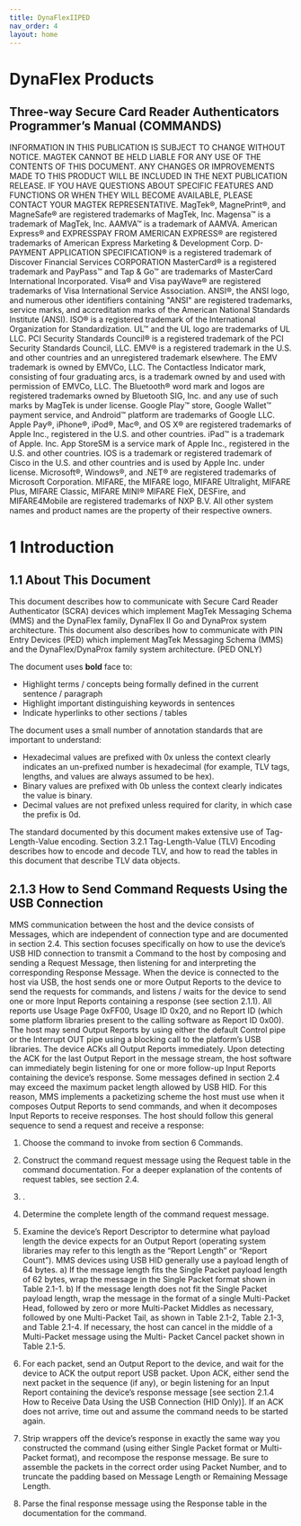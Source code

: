 ```yaml
---
title: DynaFlexIIPED
nav_order: 4
layout: home
---
```


# DynaFlex Products
## Three-way Secure Card Reader Authenticators  Programmer’s Manual (COMMANDS)

INFORMATION IN THIS PUBLICATION IS SUBJECT TO CHANGE WITHOUT NOTICE.
MAGTEK CANNOT BE HELD LIABLE FOR ANY USE OF THE CONTENTS OF THIS
DOCUMENT. ANY CHANGES OR IMPROVEMENTS MADE TO THIS PRODUCT WILL BE
INCLUDED IN THE NEXT PUBLICATION RELEASE. IF YOU HAVE QUESTIONS ABOUT
SPECIFIC FEATURES AND FUNCTIONS OR WHEN THEY WILL BECOME AVAILABLE,
PLEASE CONTACT YOUR MAGTEK REPRESENTATIVE.
MagTek®, MagnePrint®, and MagneSafe® are registered trademarks of MagTek, Inc.
Magensa™ is a trademark of MagTek, Inc.
AAMVA™ is a trademark of AAMVA.
American Express® and EXPRESSPAY FROM AMERICAN EXPRESS® are registered trademarks of
American Express Marketing & Development Corp.
D-PAYMENT APPLICATION SPECIFICATION® is a registered trademark of Discover Financial
Services CORPORATION
MasterCard® is a registered trademark and PayPass™ and Tap & Go™ are trademarks of MasterCard
International Incorporated.
Visa® and Visa payWave® are registered trademarks of Visa International Service Association.
ANSI®, the ANSI logo, and numerous other identifiers containing "ANSI" are registered trademarks,
service marks, and accreditation marks of the American National Standards Institute (ANSI).
ISO® is a registered trademark of the International Organization for Standardization.
UL™ and the UL logo are trademarks of UL LLC.
PCI Security Standards Council® is a registered trademark of the PCI Security Standards Council, LLC.
EMV® is a registered trademark in the U.S. and other countries and an unregistered trademark elsewhere.
The EMV trademark is owned by EMVCo, LLC. The Contactless Indicator mark, consisting of four
graduating arcs, is a trademark owned by and used with permission of EMVCo, LLC.
The Bluetooth® word mark and logos are registered trademarks owned by Bluetooth SIG, Inc. and any
use of such marks by MagTek is under license.
Google Play™ store, Google Wallet™ payment service, and Android™ platform are trademarks of
Google LLC.
Apple Pay®, iPhone®, iPod®, Mac®, and OS X® are registered trademarks of Apple Inc., registered in
the U.S. and other countries. iPad™ is a trademark of Apple. Inc. App StoreSM is a service mark of
Apple Inc., registered in the U.S. and other countries. IOS is a trademark or registered trademark of
Cisco in the U.S. and other countries and is used by Apple Inc. under license.
Microsoft®, Windows®, and .NET® are registered trademarks of Microsoft Corporation.
MIFARE, the MIFARE logo, MIFARE Ultralight, MIFARE Plus, MIFARE Classic, MIFARE MINI®
MIFARE FleX, DESFire, and MIFARE4Mobile are registered trademarks of NXP B.V.
All other system names and product names are the property of their respective owners.


# 1 Introduction
## 1.1 About This Document
This document describes how to communicate with Secure Card Reader Authenticator (SCRA) devices
which implement MagTek Messaging Schema (MMS) and the DynaFlex family, DynaFlex II Go and
DynaProx system architecture.
This document also describes how to communicate with PIN Entry Devices (PED) which implement
MagTek Messaging Schema (MMS) and the DynaFlex/DynaProx family system architecture. (PED
ONLY)

The document uses **bold** face to:
* Highlight terms / concepts being formally defined in the current sentence / paragraph
* Highlight important distinguishing keywords in sentences
* Indicate hyperlinks to other sections / tables

The document uses a small number of annotation standards that are important to understand:
* Hexadecimal values are prefixed with 0x unless the context clearly indicates an un-prefixed number
is hexadecimal (for example, TLV tags, lengths, and values are always assumed to be hex).
* Binary values are prefixed with 0b unless the context clearly indicates the value is binary.
* Decimal values are not prefixed unless required for clarity, in which case the prefix is 0d.

The standard documented by this document makes extensive use of Tag-Length-Value encoding. Section
3.2.1 Tag-Length-Value (TLV) Encoding describes how to encode and decode TLV, and how to read the
tables in this document that describe TLV data objects.



## 2.1.3 How to Send Command Requests Using the USB Connection
MMS communication between the host and the device consists of Messages, which are independent of
connection type and are documented in section 2.4. This section focuses specifically on how to use the
device’s USB HID connection to transmit a Command to the host by composing and sending a Request
Message, then listening for and interpreting the corresponding Response Message.
When the device is connected to the host via USB, the host sends one or more Output Reports to the
device to send the requests for commands, and listens / waits for the device to send one or more Input
Reports containing a response (see section 2.1.1). All reports use Usage Page 0xFF00, Usage ID 0x20,
and no Report ID (which some platform libraries present to the calling software as Report ID 0x00).
The host may send Output Reports by using either the default Control pipe or the Interrupt OUT pipe
using a blocking call to the platform’s USB libraries. The device ACKs all Output Reports immediately.
Upon detecting the ACK for the last Output Report in the message stream, the host software can
immediately begin listening for one or more follow-up Input Reports containing the device’s response.
Some messages defined in section 2.4 may exceed the maximum packet length allowed by USB HID.
For this reason, MMS implements a packetizing scheme the host must use when it composes Output
Reports to send commands, and when it decomposes Input Reports to receive responses. The host should
follow this general sequence to send a request and receive a response:

1)  Choose the command to invoke from section 6 Commands.
2) Construct the command request message using the Request table in the command documentation.
For a deeper explanation of the contents of request tables, see section 2.4.
3) .
4) Determine the complete length of the command request message.
5) Examine the device’s Report Descriptor to determine what payload length the device expects for an
Output Report (operating system libraries may refer to this length as the “Report Length” or “Report
Count”). MMS devices using USB HID generally use a payload length of 64 bytes.
a)  If the message length fits the Single Packet payload length of 62 bytes, wrap the message in the
Single Packet format shown in Table 2.1-1.
b) If the message length does not fit the Single Packet payload length, wrap the message in the
format of a single Multi-Packet Head, followed by zero or more Multi-Packet Middles as
necessary, followed by one Multi-Packet Tail, as shown in Table 2.1-2, Table 2.1-3, and Table
2.1-4. If necessary, the host can cancel in the middle of a Multi-Packet message using the Multi-
Packet Cancel packet shown in Table 2.1-5.

6) For each packet, send an Output Report to the device, and wait for the device to ACK the output
report USB packet. Upon ACK, either send the next packet in the sequence (if any), or begin
listening for an Input Report containing the device’s response message [see section 2.1.4 How to
Receive Data Using the USB Connection (HID Only)]. If an ACK does not arrive, time out and
assume the command needs to be started again.

7) Strip wrappers off the device’s response in exactly the same way you constructed the command (using
either Single Packet format or Multi-Packet format), and recompose the response message. Be sure to
assemble the packets in the correct order using Packet Number, and to truncate the padding based on
Message Length or Remaining Message Length.
8) Parse the final response message using the Response table in the documentation for the command.

[Just the Docs]: https://just-the-docs.github.io/just-the-docs/
[GitHub Pages]: https://docs.github.com/en/pages
[README]: https://github.com/just-the-docs/just-the-docs-template/blob/main/README.md
[Jekyll]: https://jekyllrb.com
[GitHub Pages / Actions workflow]: https://github.blog/changelog/2022-07-27-github-pages-custom-github-actions-workflows-beta/
[use this template]: https://github.com/just-the-docs/just-the-docs-template/generate
